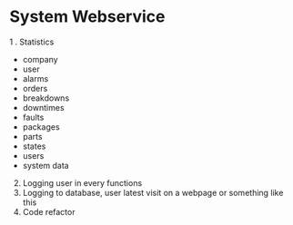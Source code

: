 # System Webservice
1 . Statistics
   - company
   - user
   - alarms
   - orders
   - breakdowns
   - downtimes
   - faults
   - packages
   - parts
   - states
   - users
   - system data
2. Logging user in every functions
3. Logging to database, user latest visit on a webpage or something like this
4. Code refactor
   

